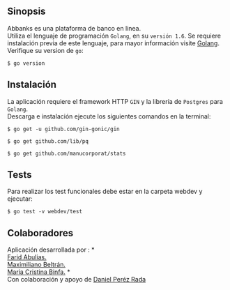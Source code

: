 ## Sinopsis

Abbanks es una plataforma de banco en linea.  
    Utiliza el lenguaje de programación `Golang`, en su `versión 1.6`. Se requiere instalación previa de este lenguaje, para mayor información visite [Golang](https://golang.org/).  
Verifique su version de `go`:   
 ```
 $ go version
```

## Instalación
La aplicación requiere el framework HTTP `GIN` y la librería de `Postgres` para `Golang`.  
Descarga e instalación ejecute los siguientes comandos en la terminal:
```
$ go get -u github.com/gin-gonic/gin  
```
```
$ go get github.com/lib/pq
```
``` 
$ go get github.com/manucorporat/stats    
```


## Tests
Para realizar los test funcionales debe estar en la carpeta webdev y ejecutar:   
```
$ go test -v webdev/test
```



## Colaboradores

Aplicación desarrollada por :  *  
 [Farid Abulias.](https://github.com/fabulias/)   
 [Maximiliano Beltrán.](https://github.com/yxam/)   
 [María Cristina Binfa.](https://github.com/mariiacristina) 
*   
Con colaboración y apoyo de [Daniel Peréz Rada](https://github.com/dperezrada)